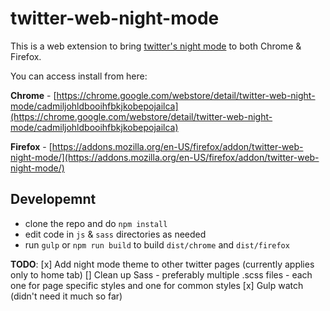 # twitter-web-night-mode

This is a web extension to bring [twitter's night mode](https://twitter.com/twitter/status/757969656493649921) to both Chrome & Firefox.

You can access install from here:

**Chrome** - [https://chrome.google.com/webstore/detail/twitter-web-night-mode/cadmiljohldbooihfbkjkobepojailca](https://chrome.google.com/webstore/detail/twitter-web-night-mode/cadmiljohldbooihfbkjkobepojailca)

**Firefox** - [https://addons.mozilla.org/en-US/firefox/addon/twitter-web-night-mode/](https://addons.mozilla.org/en-US/firefox/addon/twitter-web-night-mode/)

## Developemnt

* clone the repo and do `npm install`
* edit code in `js` & `sass` directories as needed
* run `gulp` or `npm run build` to build `dist/chrome` and `dist/firefox`

**TODO**:
[x] Add night mode theme to other twitter pages (currently applies only to home tab)
[] Clean up Sass - preferably multiple .scss files - each one for page specific styles and one for common styles 
[x] Gulp watch (didn't need it much so far)
